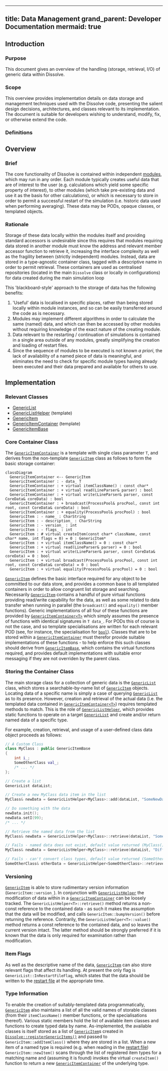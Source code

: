  ---
title: Data Management
grand_parent: Developer Documentation
mermaid: true
---

## Introduction

### Purpose
This document gives an overview of the handling (storage, retrieval, I/O) of generic data within Dissolve.

### Scope
This overview provides implementation details on data storage and management techniques used with the Dissolve code, presenting the salient design decisions, architectures, and classes relevant to its implementation. The document is suitable for developers wishing to understand, modify, fix, or otherwise extend the code.

### Definitions


## Overview

### Brief

The core functionality of Dissolve is contained within independent [modules](modules.md), which may run in any order. Each module typically creates useful data that are of interest to the user (e.g. calculations which yield some specific property of interest), to other modules (which take pre-existing data and use it as the basis for other calculations), or which is necessary to store in order to permit a successful restart of the simulation (i.e. historic data used when performing averaging). These data may be PODs, opaque classes, or templated objects.

### Rationale

Storage of these data locally within the modules itself and providing standard accessors is undesirable since this requires that modules requiring data stored in another module must know the address and relevant member accessor function to retrieve it, increasing the interface complexity as well as the fragility between (strictly independent) modules. Instead, data are stored in a type-agnostic container class, tagged with a descriptive name in order to permit retrieval. These containers are used as centralised repositories (located in the main `Dissolve` class or locally in configurations) for data created during the main simulation loop

This 'blackboard-style' approach to the storage of data has the following benefits:
1. 'Useful' data is localised in specific places, rather than being stored locally within module instances, and so can be easily transferred around the code as is necessary.
1. Modules may implement different algorithms in order to calculate the same (named) data, and which can then be accessed by other modules without requiring knowledge of the exact nature of the creating module.
1. Data relevant to the restarting / continuation of simulations is contained in a single area outside of any modules, greatly simplifying the creation and loading of restart files.
1. Since the sequence of modules to be executed is not known _a priori_, the lack of availability of a named piece of data is meaningful, and eliminates the need to check for specific module types having already been executed and their data prepared and available for others to use.

## Implementation

### Relevant Classes

- [GenericList](https://github.com/trisyoungs/dissolve/tree/develop/src/genericitems/list.h)
- [GenericListHelper<T>](https://github.com/trisyoungs/dissolve/tree/develop/src/genericitems/listhelper.h) (template)
- [GenericItem](https://github.com/trisyoungs/dissolve/tree/develop/src/genericitems/item.h)
- [GenericItemContainer<T>](https://github.com/trisyoungs/dissolve/tree/develop/src/genericitems/container.h) (template)
- [GenericItemBase](https://github.com/trisyoungs/dissolve/tree/develop/src/genericitems/base.h)

### Core Container Class

The [`GenericItemContainer`](https://github.com/trisyoungs/dissolve/tree/develop/src/genericitems/container.h) is a template with single class parameter `T`, and derives from the non-template [`GenericItem`](https://github.com/trisyoungs/dissolve/tree/develop/src/genericitems/item.h) class as follows to form the basic storage container:

```mermaid
classDiagram
  GenericItemContainer <-- GenericItem
  GenericItemContainer : - data_ T
  GenericItemContainer : + virtual itemClassName() : const char*
  GenericItemContainer : + virtual read(LineParser& parser) : bool
  GenericItemContainer : + virtual write(LineParser& parser, const CoreData& coreData) : bool
  GenericItemContainer : + broadcast(ProcessPool& procPool, const int root, const CoreData& coreData) : bool
  GenericItemContainer : + equality(ProcessPool& procPool) : bool
  GenericItem : - name_ : CharString
  GenericItem : - description_ : CharString
  GenericItem : - version_ : int
  GenericItem : - flags_ : int
  GenericItem : # virtual createItem(const char* className, const char* name, int flags = 0) = 0 : GenericItem*
  GenericItem : + virtual itemClassName() = 0 : const char*
  GenericItem : + virtual read(LineParser& parser) = 0 : bool
  GenericItem : + virtual write(LineParser& parser, const CoreData& coreData) = 0 : bool
  GenericItem : + virtual broadcast(ProcessPool& procPool, const int root, const CoreData& coreData) = 0 : bool
  GenericItem : + virtual equality(ProcessPool& procPool) = 0 : bool
```

[`GenericItem`](https://github.com/trisyoungs/dissolve/tree/develop/src/genericitems/item.h) defines the basic interface required for any object to be committed to our data store, and provides a common base to all templated containers in order to allow congruent list storage and searching. Necessarily [`GenericItem`](https://github.com/trisyoungs/dissolve/tree/develop/src/genericitems/item.h) contains a handful of pure virtual functions providing read/write capability for the data, as well as some related to data transfer when running in parallel (the `broadcast()` and `equality()` member functions). Generic implementations of all four of these functions are provided by [`GenericItemContainer<T>`](https://github.com/trisyoungs/dissolve/tree/develop/src/genericitems/container.h) which simply assumes the presence of functions with identical signatures in `T data_`. For PODs this of course is not the case, and so template specialisations are written for each relevant POD (see, for instance, the specialisation for [`bool`](https://github.com/trisyoungs/dissolve/tree/develop/src/genericitems/bool.h)). Classes that are to be stored within a [`GenericItemContainer`](https://github.com/trisyoungs/dissolve/tree/develop/src/genericitems/container.h) must therefor provide suitable implementations of these functions - to help enforce this such classes should derive from [`GenericItemBase`](https://github.com/trisyoungs/dissolve/tree/develop/src/genericitems/base.h), which contains the virtual functions required, and provides default implementations with suitable error messaging if they are not overriden by the parent class.

### Storing the Container Class

The main storage class for a collection of generic data is the [`GenericList`](https://github.com/trisyoungs/dissolve/tree/develop/src/genericitems/list.h) class, which stores a searchable-by-name list of [`GenericItem`](https://github.com/trisyoungs/dissolve/tree/develop/src/genericitems/item.h) objects. Locating data of a specific name is simply a case of querying [`GenericList`](https://github.com/trisyoungs/dissolve/tree/develop/src/genericitems/list.h) as to its presence. However, creation and retrieval of the actual data (i.e. the templated data contained in [`GenericItemContainer<T>`](https://github.com/trisyoungs/dissolve/tree/develop/src/genericitems/container.h)) requires templated methods to match. This is the role of [`GenericListHelper`](https://github.com/trisyoungs/dissolve/tree/develop/src/genericitems/listhelper.h), which provides static functions to operate on a target [`GenericList`](https://github.com/trisyoungs/dissolve/tree/develop/src/genericitems/list.h) and create and/or return named data of a specific type.

For example, creation, retrieval, and usage of a user-defined class data object proceeds as follows:

```cpp
// A Custom Class
class MyClass : public GenericItemBase
{
	int i_;
	SomeOtherClass val_;
	/* ... */
};

// Create a list
GenericList dataList;

// Create a new MyClass data item in the list
MyClass& newData = GenericListHelper<MyClass>::add(dataList, "SomeNewData", "NamePrefix");

// Do something with the data
newData.init();
newData.setI(99);
/* ... */

// Retrieve the named data from the list
MyClass& newData = GenericListHelper<MyClass>::retrieve(dataList, "SomeNewData");

// Fails - named data does not exist, default value returned (MyClass())
MyClass& newData = GenericListHelper<MyClass>::retrieve(dataList, "DifferentNewData");

// Fails - can't convert class types, default value returned (SomeOtherClass())
SomeOtherClass& otherData = GenericListHelper<SomeOtherClass>::retrieve(dataList, "SomeNewData");
```

### Versioning

[`GenericItem`](https://github.com/trisyoungs/dissolve/tree/develop/src/genericitems/item.h) is able to store rudimentary version information (`GenericItem::version_`). In conjunction with [`GenericListHelper`](https://github.com/trisyoungs/dissolve/tree/develop/src/genericitems/listhelper.h) the modification of data within in a [`GenericItemContainer`](https://github.com/trisyoungs/dissolve/tree/develop/src/genericitems/container.h) can be loosely tracked. The `GenericListHelper<T>::retrieve()` method returns a non-const reference to the contained data - as such it makes the assumption that the data will be modified, and calls `GenericItem::bumpVersion()` before returning the reference. Contrarily, the `GenericListHelper<T>::value()` method returns a const reference to the contained data, and so leaves the current version intact. The latter method should be strongly preferred if it is known that the data is only required for examination rather than modification.

### Item Flags

As well as the descriptive name of the data, [`GenericItem`](https://github.com/trisyoungs/dissolve/tree/develop/src/genericitems/item.h) can also store relevant flags that affect its handling.  At present the only flag is `GenericList::InRestartFileFlag`, which states that the data should be written to the [restart file](../../io/restart.md) at the appropriate time.

### Type Information 

To enable the creation of suitably-templated data programmatically, [`GenericItem`](https://github.com/trisyoungs/dissolve/tree/develop/src/genericitems/item.h) also maintains a list of all the valid names of storable classes (from their `itemClassName()` member functions, or the specialisations thereof). Various static members hold the list of available item classes and functions to create typed data by name. As-implemented, the available classes is itself stored as a list of [`GenericItem`](https://github.com/trisyoungs/dissolve/tree/develop/src/genericitems/item.h)s created in [`Dissolve::registerGenericItems()`](https://github.com/trisyoungs/dissolve/tree/develop/src/main/dissolve.cpp#L124) and passed to `GenericItem::addItemClass()` where they are stored in a list. When a new item of a named type is required (e.g. when reading in the [restart file](../../io/restart.md)) `GenericItem::newItem()` scans through the list of registered item types for a matching name and (assuming it is found) invokes the virtual `createItem()` function to return a new [`GenericItemContainer`](https://github.com/trisyoungs/dissolve/tree/develop/src/genericitems/container.h) of the underlying type.
